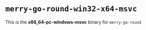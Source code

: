 # `merry-go-round-win32-x64-msvc`

This is the **x86_64-pc-windows-msvc** binary for `merry-go-round`

